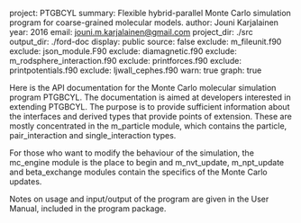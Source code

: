 project: PTGBCYL
summary: Flexible hybrid-parallel Monte Carlo simulation program for coarse-grained molecular models.
author: Jouni Karjalainen
year: 2016
email: jouni.m.karjalainen@gmail.com
project_dir: ./src
output_dir: ./ford-doc
display: public
source: false
exclude: m_fileunit.f90
exclude: json_module.F90
exclude: diamagnetic.f90
exclude: m_rodsphere_interaction.f90
exclude: printforces.f90
exclude: printpotentials.f90
exclude: ljwall_cephes.f90
warn: true
graph: true

Here is the API documentation for the Monte Carlo molecular simulation
program PTGBCYL. The documentation is aimed at
developers interested in extending PTGBCYL. The purpose is to provide
sufficient information about the interfaces and derived types that
provide points of extension. These are mostly concentrated in the
m_particle module, which contains the particle, pair_interaction and
single_interaction types.

For those who want to modify the behaviour of the simulation, the
mc_engine module is the place to begin and m_nvt_update, m_npt_update
and beta_exchange modules contain the specifics of the Monte Carlo
updates.

Notes on usage and input/output of the program are given in the
User Manual, included in the program package.